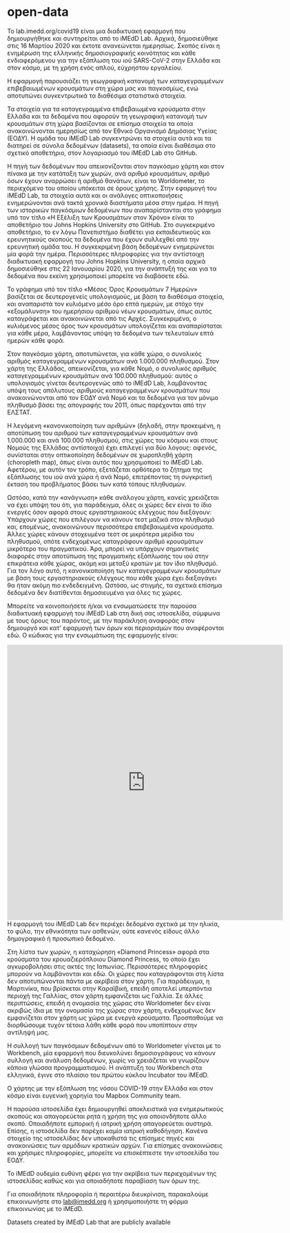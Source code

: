 # open-data

Το lab.imedd.org/covid19 είναι μια διαδικτυακή εφαρμογή που δημιουργήθηκε και συντηρείται από το iMEdD Lab. Αρχικά, δημοσιεύθηκε στις 16 Μαρτίου 2020 και έκτοτε ανανεώνεται ημερησίως. Σκοπός είναι η ενημέρωση της ελληνικής δημοσιογραφικής κοινότητας και κάθε ενδιαφερόμενου για την εξάπλωση του ιού SARS-CoV-2 στην Ελλάδα και στον κόσμο, με τη χρήση ενός απλού, εύχρηστου εργαλείου.

Η εφαρμογή παρουσιάζει τη γεωγραφική κατανομή των καταγεγραμμένων επιβεβαιωμένων κρουσμάτων στη χώρα μας και παγκοσμίως, ενώ αποτυπώνει συγκεντρωτικά τα διαθέσιμα στατιστικά στοιχεία.

Τα στοιχεία για τα καταγεγραμμένα επιβεβαιωμένα κρούσματα στην Ελλάδα και τα δεδομένα που αφορούν τη γεωγραφική κατανομή των κρουσμάτων στη χώρα βασίζονται σε επίσημα στοιχεία τα οποία ανακοινώνονται ημερησίως από τον Εθνικό Οργανισμό Δημόσιας Υγείας (ΕΟΔΥ). Η ομάδα του iMEdD Lab συγκεντρώνει τα στοιχεία αυτά και τα διατηρεί σε σύνολα δεδομένων (datasets), τα οποία είναι διαθέσιμα στο σχετικό αποθετήριο, στον λογαριασμό του iMEdD Lab στο GitHub.

Η πηγή των δεδομένων που απεικονίζονται στον παγκόσμιο χάρτη και στον πίνακα με την κατάταξη των χωρών, ανά αριθμό κρουσμάτων, αριθμό όσων έχουν αναρρώσει ή αριθμό θανάτων, είναι το Worldometer, το περιεχόμενο του οποίου υπόκειται σε όρους χρήσης. Στην εφαρμογή του iMEdD Lab, τα στοιχεία αυτά και οι ανάλογες οπτικοποιήσεις ενημερώνονται ανά τακτά χρονικά διαστήματα μέσα στην ημέρα. Η πηγή των ιστορικών παγκόσμιων δεδομένων που αναπαρίστανται στο γράφημα υπό τον τίτλο «Η Εξέλιξη των Κρουσμάτων στον Χρόνο» είναι το αποθετήριο του Johns Hopkins University στο GitHub. Στο συγκεκριμένο αποθετήριο, το εν λόγω Πανεπιστήμιο διαθέτει για εκπαιδευτικούς και ερευνητικούς σκοπούς τα δεδομένα που έχουν συλλεχθεί από την ερευνητική ομάδα του. Η συγκεκριμένη βάση δεδομένων ενημερώνεται μία φορά την ημέρα. Περισσότερες πληροφορίες για την αντίστοιχη διαδικτυακή εφαρμογή του Johns Hopkins University, η οποία αρχικά δημοσιεύθηκε στις 22 Ιανουαρίου 2020, για την ανάπτυξή της και για τα δεδομένα που εκείνη χρησιμοποιεί μπορείτε να διαβάσετε εδώ.

Το γράφημα υπό τον τίτλο «Μέσος Όρος Κρουσμάτων 7 Ημερών» βασίζεται σε δευτερογενείς υπολογισμούς, με βάση τα διαθέσιμα στοιχεία, και αναπαριστά τον κυλιόμενο μέσο όρο επτά ημερών, με στόχο την «εξομάλυνση» του ημερήσιου αριθμού νέων κρουσμάτων, όπως αυτός καταγράφεται και ανακοινώνεται από τις Αρχές. Συγκεκριμένα, ο κυλιόμενος μέσος όρος των κρουσμάτων υπολογίζεται και αναπαρίσταται για κάθε μέρα, λαμβάνοντας υπόψη τα δεδομένα των τελευταίων επτά ημερών κάθε φορά.

Στον παγκόσμιο χάρτη, αποτυπώνεται, για κάθε χώρα, ο συνολικός αριθμός καταγεγραμμένων κρουσμάτων ανά 1.000.000 πληθυσμού. Στον χάρτη της Ελλάδας, απεικονίζεται, για κάθε Νομό, ο συνολικός αριθμός καταγεγραμμένων κρουσμάτων ανά 100.000 πληθυσμού: αυτός ο υπολογισμός γίνεται δευτερογενώς από το iMEdD Lab, λαμβάνοντας υπόψη τους απόλυτους αριθμούς καταγεγραμμένων κρουσμάτων που ανακοινώνονται από τον ΕΟΔΥ ανά Νομό και τα δεδομένα για τον μόνιμο πληθυσμό βάσει της απογραφής του 2011, όπως παρέχονται από την ΕΛΣΤΑΤ.

Η λεγόμενη «κανονικοποίηση των αριθμών» (δηλαδή, στην προκειμένη, η αποτύπωση του αριθμού των καταγεγραμμένων κρουσμάτων ανά 1.000.000 και ανά 100.000 πληθυσμού, στις χώρες του κόσμου και στους Νομούς της Ελλάδας αντίστοιχα) έχει επιλεγεί για δύο λόγους: αφενός, συνίσταται στην οπτικοποίηση δεδομένων σε χωροπληθή χάρτη (choropleth map), όπως είναι αυτός που χρησιμοποιεί το iMEdD Lab. Αφετέρου, με αυτόν τον τρόπο, εξετάζεται ορθότερα το ζήτημα της εξάπλωσης του ιού ανά χώρα ή ανά Νομό, επιτρέποντας τη συγκριτική έκταση του προβλήματος βάσει των κατά τόπους πληθυσμών.

Ωστόσο, κατά την «ανάγνωση» κάθε ανάλογου χάρτη, κανείς χρειάζεται να έχει υπόψη του ότι, για παράδειγμα, όλες οι χώρες δεν είναι το ίδιο ενεργές όσον αφορά στους εργαστηριακούς ελέγχους που διεξάγουν: Υπάρχουν χώρες που επιλέγουν να κάνουν τεστ μαζικά στον πληθυσμό και, επομένως, ανακοινώνουν περισσότερα επιβεβαιωμένα κρούσματα. Άλλες χώρες κάνουν στοχευμένα τεστ σε μικρότερα μερίδια του πληθυσμού, οπότε ενδεχομένως καταγράφουν αριθμό κρουσμάτων μικρότερο του πραγματικού. Άρα, μπορεί να υπάρχουν σημαντικές διαφορές στην αποτύπωση της πραγματικής εξάπλωσης του ιού στην επικράτεια κάθε χώρας, ακόμη και μεταξύ κρατών με τον ίδιο πληθυσμό. Για τον λόγο αυτό, η κανονικοποίηση των καταγεγραμμένων κρουσμάτων με βάση τους εργαστηριακούς ελέγχους που κάθε χώρα έχει διεξαγάγει θα ήταν ακόμη πιο ενδεδειγμένη. Ωστόσο, ως στιγμής, τα σχετικά επίσημα δεδομένα δεν διατίθενται δημοσιευμένα για όλες τις χώρες.

Μπορείτε να κοινοποιήσετε ή/και να ενσωματώσετε την παρούσα διαδικτυακή εφαρμογή του iMEdD Lab στη δική σας ιστοσελίδα, σύμφωνα με τους όρους του παρόντος, με την παράκληση αναφοράς στον δημιουργό και κατ’ εφαρμογή των όρων και περιορισμών που αναφέρονται εδώ. Ο κώδικας για την ενσωμάτωση της εφαρμογής είναι:

<iframe
src="https://lab.imedd.org/covid19/"
style="border:0px #ffffff none;"
name="imedd-covid"
scrolling="no"
frameborder="1"
marginheight="0px"
marginwidth="0px"
height="640px"
width="640px"
allowfullscreen>
</iframe>
Η εφαρμογή του iMEdD Lab δεν περιέχει δεδομένα σχετικά με την ηλικία, το φύλο, την εθνικότητα των ασθενών, ούτε κανενός είδους άλλο δημογραφικό ή προσωπικό δεδομένο.

Στη λίστα των χωρών, η καταχώρηση «Diamond Princess» αφορά στα κρούσματα του κρουαζιερόπλοιου Diamond Princess, το οποίο έχει αγκυροβολήσει στις ακτές της Ιαπωνίας. Περισσότερες πληροφορίες μπορούν να λαμβάνονται και εδώ. Οι χώρες που καταγράφονται στη λίστα δεν αποτυπώνονται πάντα με ακρίβεια στον χάρτη. Για παράδειγμα, η Μαρτινίκα, που βρίσκεται στην Καραϊβική, επειδή αποτελεί υπερπόντια περιοχή της Γαλλίας, στον χάρτη εμφανίζεται ως Γαλλία. Σε άλλες περιπτώσεις, επειδή η ονομασία της χώρας στο Worldometer δεν είναι ακριβώς ίδια με την ονομασία της χώρας στον χάρτη, ενδεχομένως δεν εμφανίζεται στον χάρτη ως χώρα με ενεργά κρούσματα. Προσπαθούμε να διορθώσουμε τυχόν τέτοια λάθη κάθε φορά που υποπίπτουν στην αντίληψή μας.

Η συλλογή των παγκόσμιων δεδομένων από το Worldometer γίνεται με το Workbench, μία εφαρμογή που διευκολύνει δημοσιογράφους να κάνουν συλλογή και ανάλυση δεδομένων, χωρίς να χρειάζεται να γνωρίζουν κάποια γλώσσα προγραμματισμού. Η ανάπτυξη του Workbench στα ελληνικά, έγινε στo πλαίσιο του πρώτου κύκλου Ιncubator του iMEdD.

O χάρτης με την εξάπλωση της νόσου COVID-19 στην Ελλάδα και στον κόσμο είναι ευγενική χορηγία του Mapbox Community team.

H παρούσα ιστοσελίδα έχει δημιουργηθεί αποκλειστικά για ενημερωτικούς σκοπούς και απαγορεύεται ρητά η χρήση της για οποιονδήποτε άλλο σκοπό. Οποιαδήποτε εμπορική ή ιατρική χρήση απαγορεύεται αυστηρά. Επίσης, η ιστοσελίδα δεν παρέχει καμία ιατρική καθοδήγηση. Κανένα στοιχείο της ιστοσελίδας δεν υποκαθιστά τις επίσημες πηγές και ανακοινώσεις των αρμόδιων κρατικών αρχών. Για επίσημες ανακοινώσεις και χρήσιμες πληροφορίες, μπορείτε να επισκέπτεστε την ιστοσελίδα του ΕΟΔΥ.

Το iMEdD ουδεμία ευθύνη φέρει για την ακρίβεια των περιεχομένων της ιστοσελίδας καθώς και για οποιαδήποτε παραβίαση των όρων της.

Για οποιαδήποτε πληροφορία ή περαιτέρω διευκρίνιση, παρακαλούμε επικοινωνήστε στο lab@imedd.org ή χρησιμοποιήστε τη φόρμα επικοινωνίας με το iMEdD.

Datasets created by iMEdD Lab that are publicly available

